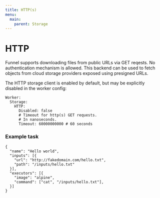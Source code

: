 ```yaml
---
title: HTTP(s)
menu:
  main:
    parent: Storage
---
```


# HTTP

Funnel supports downloading files from public URLs via GET reqests. No authentication
mechanism is allowed. This backend can be used to fetch objects from cloud storage 
providers exposed using presigned URLs.

The HTTP storage client is enabled by default, but may be explicitly disabled in the 
worker config:

```
Worker:
  Storage:
    HTTP:
      Disabled: false
      # Timeout for http(s) GET requests.
      # In nanoseconds.
      Timeout: 60000000000 # 60 seconds
```

### Example task
```
{
  "name": "Hello world",
  "inputs": [{
    "url": "http://fakedomain.com/hello.txt",
    "path": "/inputs/hello.txt"
  }],
  "executors": [{
    "image": "alpine",
    "command": ["cat", "/inputs/hello.txt"],
  }]
}
```
